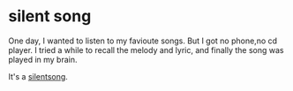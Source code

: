 # silent song
One day, I wanted to listen to my favioute songs. But I got no phone,no cd player. I tried a while to recall the melody and lyric, and finally the song was played in my brain.

It's a [silentsong](http://dmoneh.github.io/silentsong/).
